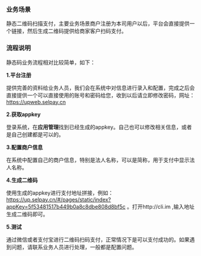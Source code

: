 ### 业务场景
静态二维码扫描支付，主要业务场景商户注册为本司用户以后，平台会直接提供一个链接，然后生成二维码提供给商家客户扫码支付。

### 流程说明

静态码业务流程相对比较简单，如下：

**1.平台注册**

提供完善的资料给业务人员，我们会在系统中对信息进行录入和配置，完成之后会直接提供一个可以直接使用的账号和密码给您，收到以后请立即修改密码，网址：https://upweb.selpay.cn

**2.获取appkey**

登录系统，在**应用管理**找到已经生成的appkey。自己也可以修改相关信息，或者是自己创建都是可以的。

**3.配置商户信息**

在系统中配置自己的商户信息，特别是法人名称，可以是简称，用于支付中显示法人名称。

**4.生成二维码**

使用生成的appkey进行支付地址拼接，例如：https://up.selpay.cn/#/pages/static/index?appKey=5f53481517b449b0a8c8dbe808d8bf5c 。打开http://cli.im ,输入地址生成二维码即可。

**5.测试**

通过微信或者支付宝进行二维码扫码支付，正常情况下是可以支付成功的。如果遇到问题，请联系业务人员进行处理，一般都是配置问题。
